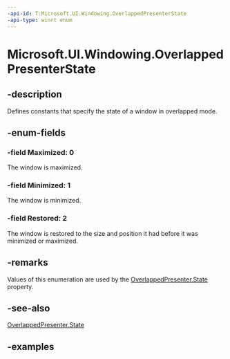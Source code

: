 ```yaml
---
-api-id: T:Microsoft.UI.Windowing.OverlappedPresenterState
-api-type: winrt enum
---
```


# Microsoft.UI.Windowing.OverlappedPresenterState

<!--
public enum OverlappedPresenterState
-->

## -description

Defines constants that specify the state of a window in overlapped mode.

## -enum-fields

### -field Maximized: 0

The window is maximized.

### -field Minimized: 1

The window is minimized.

### -field Restored: 2

The window is restored to the size and position it had before it was minimized or maximized.

## -remarks

Values of this enumeration are used by the [OverlappedPresenter.State](overlappedpresenter_state.md) property.

## -see-also

[OverlappedPresenter.State](overlappedpresenter_state.md)

## -examples
